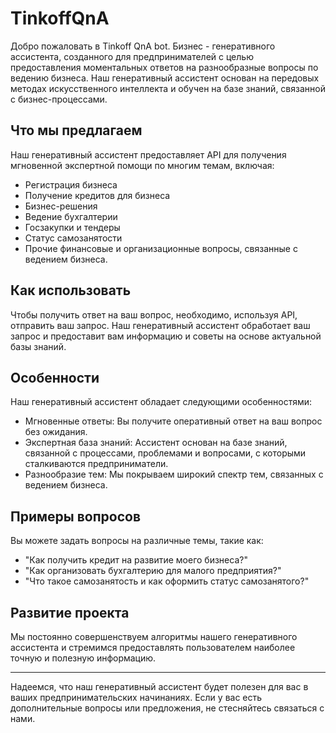 # TinkoffQnA

Добро пожаловать в Tinkoff QnA bot. Бизнес - генеративного ассистента, созданного для предпринимателей с целью предоставления моментальных ответов на разнообразные вопросы по ведению бизнеса. Наш генеративный ассистент основан на передовых методах искусственного интеллекта и обучен на базе знаний, связанной с бизнес-процессами.

## Что мы предлагаем

Наш генеративный ассистент предоставляет API для получения мгновенной экспертной помощи по многим темам, включая:

- Регистрация бизнеса
- Получение кредитов для бизнеса
- Бизнес-решения
- Ведение бухгалтерии
- Госзакупки и тендеры
- Статус самозанятости
- Прочие финансовые и организационные вопросы, связанные с ведением бизнеса.

## Как использовать

Чтобы получить ответ на ваш вопрос, необходимо, используя API, отправить ваш запрос. Наш генеративный ассистент обработает ваш запрос и предоставит вам информацию и советы на основе актуальной базы знаний.

## Особенности

Наш генеративный ассистент обладает следующими особенностями:

- Мгновенные ответы: Вы получите оперативный ответ на ваш вопрос без ожидания.
- Экспертная база знаний: Ассистент основан на базе знаний, связанной с процессами, проблемами и вопросами, с которыми сталкиваются предприниматели.
- Разнообразие тем: Мы покрываем широкий спектр тем, связанных с ведением бизнеса.

## Примеры вопросов

Вы можете задать вопросы на различные темы, такие как:

- "Как получить кредит на развитие моего бизнеса?"
- "Как организовать бухгалтерию для малого предприятия?"
- "Что такое самозанятость и как оформить статус самозанятого?"

## Развитие проекта

Мы постоянно совершенствуем алгоритмы нашего генеративного ассистента и стремимся предоставлять пользователем наиболее точную и полезную информацию.

---

Надеемся, что наш генеративный ассистент будет полезен для вас в ваших предпринимательских начинаниях. Если у вас есть дополнительные вопросы или предложения, не стесняйтесь связаться с нами.
